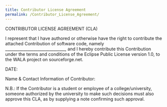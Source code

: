 ```yaml
---
title: Contributor License Agreement
permalink: /Contributor_License_Agreement/
---
```


CONTRIBUTOR LICENSE AGREEMENT (CLA)

I represent that I have authored or otherwise have the right to
contribute the attached Contribution of software code, namely
______________________________, and I
hereby contribute this Contribution under the terms and conditions of
the Eclipse Public License version 1.0, to the WALA project on
sourceforge.net.

DATE:

Name & Contact Information of Contributor:

N.B.: If the Contributor is a student or employee of a
college/university, someone authorized by the university to make such
decisions must also approve this CLA, as by supplying a note confirming
such approval.
